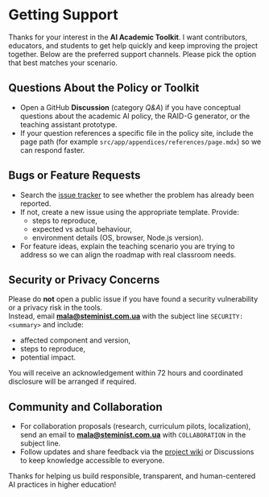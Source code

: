 # Getting Support

Thanks for your interest in the **AI Academic Toolkit**. I want contributors, educators, and students to get help quickly and keep improving the project together. Below are the preferred support channels. Please pick the option that best matches your scenario.

## Questions About the Policy or Toolkit

- Open a GitHub **Discussion** (category *Q&A*) if you have conceptual questions about the academic AI policy, the RAID-G generator, or the teaching assistant prototype.
- If your question references a specific file in the policy site, include the page path (for example `src/app/appendices/references/page.mdx`) so we can respond faster.

## Bugs or Feature Requests

- Search the [issue tracker](https://github.com/steminist-ua/ai-academic-toolkit/issues) to see whether the problem has already been reported.
- If not, create a new issue using the appropriate template. Provide:
  - steps to reproduce,
  - expected vs actual behaviour,
  - environment details (OS, browser, Node.js version).
- For feature ideas, explain the teaching scenario you are trying to address so we can align the roadmap with real classroom needs.

## Security or Privacy Concerns

Please do **not** open a public issue if you have found a security vulnerability or a privacy risk in the tools.  
Instead, email **mala@steminist.com.ua** with the subject line `SECURITY: <summary>` and include:

- affected component and version,
- steps to reproduce,
- potential impact.

You will receive an acknowledgement within 72 hours and coordinated disclosure will be arranged if required.

## Community and Collaboration

- For collaboration proposals (research, curriculum pilots, localization), send an email to **mala@steminist.com.ua** with `COLLABORATION` in the subject line.
- Follow updates and share feedback via the [project wiki](https://github.com/steminist-ua/ai-academic-toolkit/wiki) or Discussions to keep knowledge accessible to everyone.

Thanks for helping us build responsible, transparent, and human-centered AI practices in higher education!
